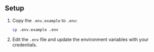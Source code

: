 ## Setup

1. Copy the `.env.example` to `.env`:
   ```bash
   cp .env.example .env
   ```
2. Edit the `.env` file and update the environment variables with your credentials.
